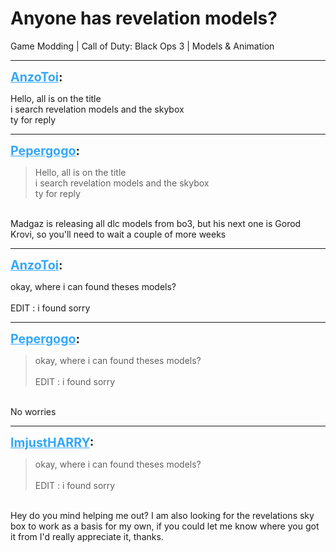 # Anyone has revelation models?
Game Modding | Call of Duty: Black Ops 3 | Models & Animation

---
<strong style="font-size: 1.4em;"><span style="text-decoration: underline;text-decoration-color: #34a7f9;"><span style="color:#34a7f9;">AnzoToi</span></span>:</strong>

<p>Hello, all is on the title<br />i search revelation models and the skybox<br />ty for reply</p>

---
<strong style="font-size: 1.4em;"><span style="text-decoration: underline;text-decoration-color: #34a7f9;"><span style="color:#34a7f9;">Pepergogo</span></span>:</strong>

<p><blockquote>Hello, all is on the title<br />i search revelation models and the skybox<br />ty for reply<br /></blockquote><br />Madgaz is releasing all dlc models from bo3, but his next one is Gorod Krovi, so you&#39;ll need to wait a couple of more weeks</p>

---
<strong style="font-size: 1.4em;"><span style="text-decoration: underline;text-decoration-color: #34a7f9;"><span style="color:#34a7f9;">AnzoToi</span></span>:</strong>

<p>okay, where i can found theses models?<br /><br />EDIT : i found sorry</p>

---
<strong style="font-size: 1.4em;"><span style="text-decoration: underline;text-decoration-color: #34a7f9;"><span style="color:#34a7f9;">Pepergogo</span></span>:</strong>

<p><blockquote>okay, where i can found theses models?<br /><br />EDIT : i found sorry<br /></blockquote><br />No worries</p>

---
<strong style="font-size: 1.4em;"><span style="text-decoration: underline;text-decoration-color: #34a7f9;"><span style="color:#34a7f9;">ImjustHARRY</span></span>:</strong>

<p><blockquote>okay, where i can found theses models?<br /><br />EDIT : i found sorry<br /></blockquote><br />Hey do you mind helping me out? I am also looking for the revelations sky box to work as a basis for my own, if you could let me know where you got it from I&#39;d really appreciate it, thanks.</p>
